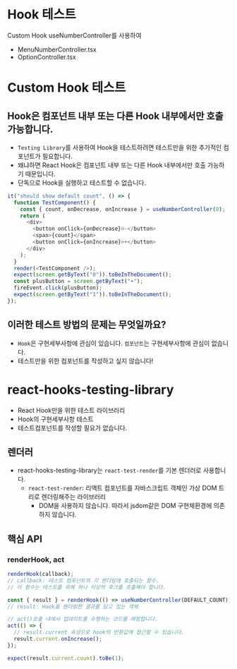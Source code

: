# Hook 테스트

Custom Hook useNumberController를 사용하여

- MenuNumberController.tsx
- OptionController.tsx

# Custom Hook 테스트

## Hook은 컴포넌트 내부 또는 다른 Hook 내부에서만 호출 가능합니다.

- `Testing Library`를 사용하여 Hook을 테스트하려면 테스트만을 위한 추가적인 컴포넌트가 필요합니다.
- 왜냐하면 React Hook은 컴포넌트 내부 또는 다른 Hook 내부에서만 호출 가능하기 때문입니다.
- 단독으로 Hook을 실행하고 테스트할 수 없습니다.

```js
it("should show default count", () => {
  function TestComponent() {
    const { count, onDecrease, onIncrease } = useNumberController(0);
    return (
      <div>
        <button onClick={onDecrease}>-</button>
        <span>{count}</span>
        <button onClick={onIncrease}>+</button>
      </div>
    );
  }
  render(<TestComponent />);
  expect(screen.getByText("0")).toBeInTheDocument();
  const plusButton = screen.getByText("+");
  fireEvent.click(plusButton);
  expect(screen.getByText("1")).toBeInTheDocument();
});
```

## 이러한 테스트 방법의 문제는 무엇일까요?

- `Hook`은 구현세부사항에 관심이 있습니다. `컴포넌트`는 구현세부사항에 관심이 없습니다.
- 테스트만을 위한 컴포넌트를 작성하고 싶지 않습니다!

# react-hooks-testing-library

- React Hook만을 위한 테스트 라이브러리
- Hook의 구현세부사항 테스트
- 테스트컴포넌트를 작성할 필요가 없습니다.

## 렌더러

- react-hooks-testing-library는 `react-test-render`를 기본 렌더러로 사용합니다.
  - `react-test-render`: 리액트 컴포넌트를 자바스크립트 객체인 가상 DOM 트리로 렌더링해주는 라이브러리
    - DOM을 사용하지 않습니다. 따라서 jsdom같은 DOM 구현체환경에 의존하지 않습니다.

## 핵심 API

### renderHook, act

```js
renderHook(callback);
// callback: 테스트 컴포넌트의 각 렌더링에 호출되는 함수.
// 이 함수는 테스트를 위해 하나 이상의 후크를 호출해야 합니다.

const { result } = renderHook(() => useNumberController(DEFAULT_COUNT));
// result: Hook을 렌더링한 결과를 담고 있는 객체

// act()호출 내에서 업데이트를 수행하는 코드를 래핑합니다.
act(() => {
  // result.current 속성으로 hook의 반환값에 접근할 수 있습니다.
  result.current.onIncrease();
});

expect(result.current.count).toBe(1);
```
